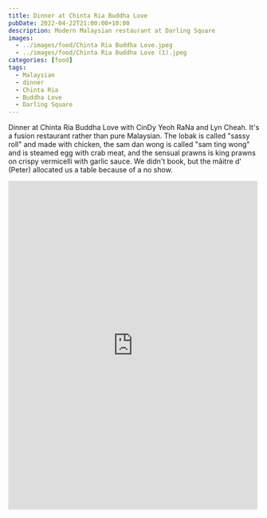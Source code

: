 ```yaml
---
title: Dinner at Chinta Ria Buddha Love
pubDate: 2022-04-22T21:00:00+10:00
description: Modern Malaysian restaurant at Darling Square
images:
  - ../images/food/Chinta Ria Buddha Love.jpeg
  - ../images/food/Chinta Ria Buddha Love (1).jpeg
categories: [food]
tags:
  - Malaysian
  - dinner
  - Chinta Ria
  - Buddha Love
  - Darling Square
---
```


Dinner at Chinta Ria Buddha Love with CinDy Yeoh RaNa and Lyn Cheah. It's a fusion restaurant rather than pure Malaysian. The lobak is called "sassy roll" and made with chicken, the sam dan wong is called "sam ting wong" and is steamed egg with crab meat, and the sensual prawns is king prawns on crispy vermicelli with garlic sauce. We didn't book, but the mâitre d' (Peter) allocated us a table because of a no show.

<iframe src="https://www.facebook.com/plugins/post.php?href=https%3A%2F%2Fwww.facebook.com%2Fchris1.tham%2Fposts%2Fpfbid0k3LEfrqYKKhrLcTfJJX1DpHFhxcRKpQya9zifAx3aRfsKWtx6CP2QPJjev3tfMK8l&show_text=true&width=500" width="500" height="659" style="border:none;overflow:hidden" scrolling="no" frameborder="0" allowfullscreen="true" allow="autoplay; clipboard-write; encrypted-media; picture-in-picture; web-share"></iframe>
